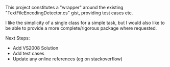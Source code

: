 
This project constitutes a "wrapper" around the existing "TextFileEncodingDetector.cs" gist, providing test cases etc.

I like the simplicity of a single class for a simple task, but I would also like to be able to provide a more complete/rigorous package where requested.

Next Steps:

* Add VS2008 Solution
* Add test cases
* Update any online references (eg on stackoverflow)